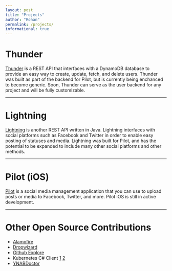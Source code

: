 ```yaml
---
layout: post
title: "Projects"
author: "Rohan"
permalink: /projects/
informational: true
---
```


# Thunder

[Thunder](https://www.github.com/RohanNagar/thunder) is a REST API that interfaces with
a DynamoDB database to provide an easy way to create, update, fetch, and delete users.
Thunder was built as part of the backend for Pilot, but is currently being enchanced to become generic.
Soon, Thunder can serve as the user backend for any project and will be fully customizable.

<hr>

# Lightning

[Lightning](https://www.github.com/RohanNagar/lightning) is another REST API written in Java.
Lightning interfaces with social platforms such as Facebook and Twitter in order to enable easy posting of statuses and media.
Lightning was built for Pilot, and has the potential to be expanded to include many other social platforms and other methods.

<hr>

# Pilot (iOS)

[Pilot](https://www.github.com/SanctionCo/pilot-ios) is a social media management application
that you can use to upload posts or media to Facebook, Twitter, and more.
Pilot iOS is still in active development.

<hr>

# Other Open Source Contributions

- [Alamofire](https://github.com/Alamofire/Alamofire/pull/2462)
- [Dropwizard](https://github.com/dropwizard/dropwizard/pull/2367)
- [Github Explore](https://github.com/github/explore/pull/187)
- Kubernetes C# Client 
[1](https://github.com/kubernetes-client/csharp/pull/107)
[2](https://github.com/kubernetes-client/csharp/pull/194)
- [YNABDoctor](https://github.com/gruberb/YNABDoctor/pull/37)
